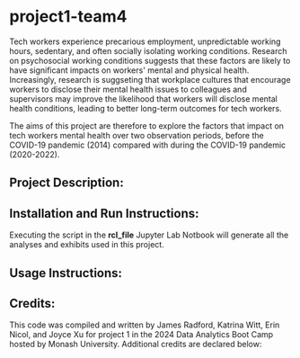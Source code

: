 # project1-team4
Tech workers experience precarious employment, unpredictable working hours, sedentary, and often socially isolating working conditions. Research on psychosocial working conditions suggests that these factors are likely to have significant impacts on workers' mental and physical health. Increasingly, research is suggseting that workplace cultures that encourage workers to disclose their mental health issues to colleagues and supervisors may improve the likelihood that workers will disclose mental health conditions, leading to better long-term outcomes for tech workers. 

The aims of this project are therefore to explore the factors that impact on tech workers mental health over two observation periods, before the COVID-19 pandemic (2014) compared with during the COVID-19 pandemic (2020-2022).

## Project Description:

## Installation and Run Instructions:
Executing the script in the **rcl_file** Jupyter Lab Notbook will generate all the analyses and exhibits used in this project.

## Usage Instructions:

## Credits:
This code was compiled and written by James Radford, Katrina Witt, Erin Nicol, and Joyce Xu for project 1 in the 2024 Data Analytics Boot Camp hosted by Monash University. Additional credits are declared below:
